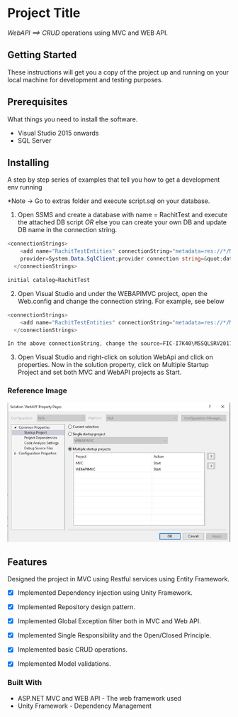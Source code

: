 # Project Title

*WebAPI ==> CRUD* operations using MVC and WEB API.

## Getting Started

These instructions will get you a copy of the project up and running on your local machine for development and testing purposes.

## Prerequisites

What things you need to install the software.

* Visual Studio 2015 onwards
* SQL Server 

## Installing

A step by step series of examples that tell you how to get a development env running

*Note -> Go to extras folder and execute script.sql on your database.

1. Open SSMS and create a database with name = RachitTest and execute the attached DB script *OR* else you can create your own DB and update DB name in the connection string.

```c#
<connectionStrings>
    <add name="RachitTestEntities" connectionString="metadata=res://*/Models.DBModels.csdl|res://*/Models.DBModels.ssdl|res://*/Models.DBModels.msl;
    provider=System.Data.SqlClient;provider connection string=&quot;data source=FIC-I7K40\MSSQLSRV2017STD;initial catalog=RachitTest;integrated security=True;MultipleActiveResultSets=True;App=EntityFramework&quot;" providerName="System.Data.EntityClient" />
  </connectionStrings>
```

```c#
initial catalog=RachitTest
```


2. Open Visual Studio and under the WEBAPIMVC project, open the Web.config and change the connection string. For example, see below

```c#
<connectionStrings>
    <add name="RachitTestEntities" connectionString="metadata=res://*/Models.DBModels.csdl|res://*/Models.DBModels.ssdl|res://*/Models.DBModels.msl;provider=System.Data.SqlClient;provider connection string=&quot;data source=FIC-I7K40\MSSQLSRV2017STD;initial catalog=RachitTest;integrated security=True;MultipleActiveResultSets=True;App=EntityFramework&quot;" providerName="System.Data.EntityClient" />
  </connectionStrings>
```

```c#
In the above connectionString, change the source=FIC-I7K40\MSSQLSRV2017STD to your own SQL Server DB instance name.
```


3. Open Visual Studio and right-click on solution WebApi and click on properties. Now in the solution property, click on Multiple Startup Project and set both MVC and WebAPI projects as Start.

### Reference Image
![](extra/image.jpg)

## Features

Designed the project in MVC using Restful services using Entity Framework.

* [X] Implemented Dependency injection using Unity Framework.
* [X] Implemented Repository design pattern.
* [X] Implemented Global Exception filter both in MVC and Web API.
* [X] Implemented Single Responsibility and the Open/Closed Principle.
* [X] Implemented basic CRUD operations.
* [X] Implemented Model validations.  


### Built With

* ASP.NET MVC and WEB API - The web framework used
* Unity Framework - Dependency Management
